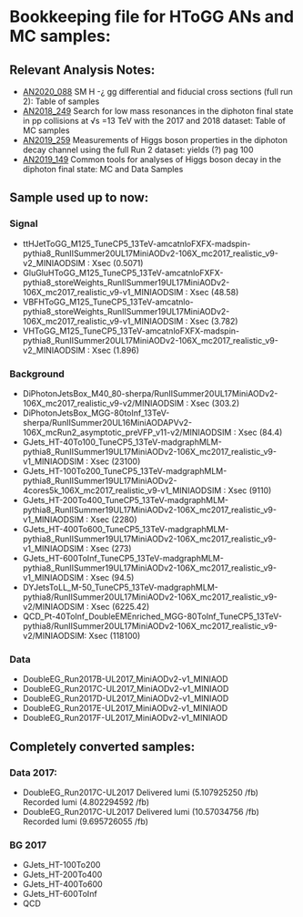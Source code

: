 # Bookkeeping file for HToGG ANs and MC samples:

## Relevant Analysis Notes:
* [AN2020_088](http://cms.cern.ch/iCMS/jsp/openfile.jsp?tp=draft&files=AN2020_088_v9.pdf) SM H -¿ gg differential and fiducial cross sections (full run 2): Table of samples  
* [AN2018_249](http://cms.cern.ch/iCMS/jsp/openfile.jsp?tp=draft&files=AN2018_249_v9.pdf) Search for low mass resonances in the diphoton final state in pp collisions at √s =13 TeV with the 2017 and 2018 dataset: Table of MC samples
* [AN2019_259](http://cms.cern.ch/iCMS/jsp/openfile.jsp?tp=draft&files=AN2019_259_v17.pdf) Measurements of Higgs boson properties in the diphoton decay channel using the full Run 2 dataset: yields (?) pag 100
* [AN2019_149](http://cms.cern.ch/iCMS/jsp/openfile.jsp?tp=draft&files=AN2019_149_v5.pdf) Common tools for analyses of Higgs boson decay in the diphoton final state: MC and Data Samples

## Sample used up to now:
### Signal
* ttHJetToGG_M125_TuneCP5_13TeV-amcatnloFXFX-madspin-pythia8_RunIISummer20UL17MiniAODv2-106X_mc2017_realistic_v9-v2_MINIAODSIM :       Xsec (0.5071)
* GluGluHToGG_M125_TuneCP5_13TeV-amcatnloFXFX-pythia8_storeWeights_RunIISummer19UL17MiniAODv2-106X_mc2017_realistic_v9-v1_MINIAODSIM : Xsec (48.58)
* VBFHToGG_M125_TuneCP5_13TeV-amcatnlo-pythia8_storeWeights_RunIISummer19UL17MiniAODv2-106X_mc2017_realistic_v9-v1_MINIAODSIM :        Xsec (3.782) 
* VHToGG_M125_TuneCP5_13TeV-amcatnloFXFX-madspin-pythia8_RunIISummer20UL17MiniAODv2-106X_mc2017_realistic_v9-v2_MINIAODSIM :           Xsec (1.896)
### Background
* DiPhotonJetsBox_M40_80-sherpa/RunIISummer20UL17MiniAODv2-106X_mc2017_realistic_v9-v2/MINIAODSIM :                                    Xsec (303.2)
* DiPhotonJetsBox_MGG-80toInf_13TeV-sherpa/RunIISummer20UL16MiniAODAPVv2-106X_mcRun2_asymptotic_preVFP_v11-v2/MINIAODSIM :             Xsec (84.4)
* GJets_HT-40To100_TuneCP5_13TeV-madgraphMLM-pythia8_RunIISummer19UL17MiniAODv2-106X_mc2017_realistic_v9-v1_MINIAODSIM :               Xsec (23100)
* GJets_HT-100To200_TuneCP5_13TeV-madgraphMLM-pythia8_RunIISummer19UL17MiniAODv2-4cores5k_106X_mc2017_realistic_v9-v1_MINIAODSIM :     Xsec (9110)
* GJets_HT-200To400_TuneCP5_13TeV-madgraphMLM-pythia8_RunIISummer19UL17MiniAODv2-106X_mc2017_realistic_v9-v1_MINIAODSIM :              Xsec (2280)
* GJets_HT-400To600_TuneCP5_13TeV-madgraphMLM-pythia8_RunIISummer19UL17MiniAODv2-106X_mc2017_realistic_v9-v1_MINIAODSIM :              Xsec (273)
* GJets_HT-600ToInf_TuneCP5_13TeV-madgraphMLM-pythia8_RunIISummer19UL17MiniAODv2-106X_mc2017_realistic_v9-v1_MINIAODSIM :              Xsec (94.5)
* DYJetsToLL_M-50_TuneCP5_13TeV-madgraphMLM-pythia8/RunIISummer20UL17MiniAODv2-106X_mc2017_realistic_v9-v2/MINIAODSIM :                Xsec (6225.42)
* QCD_Pt-40ToInf_DoubleEMEnriched_MGG-80ToInf_TuneCP5_13TeV-pythia8/RunIISummer20UL17MiniAODv2-106X_mc2017_realistic_v9-v2/MINIAODSIM: Xsec (118100)
### Data
* DoubleEG_Run2017B-UL2017_MiniAODv2-v1_MINIAOD
* DoubleEG_Run2017C-UL2017_MiniAODv2-v1_MINIAOD
* DoubleEG_Run2017D-UL2017_MiniAODv2-v1_MINIAOD
* DoubleEG_Run2017E-UL2017_MiniAODv2-v1_MINIAOD
* DoubleEG_Run2017F-UL2017_MiniAODv2-v1_MINIAOD

## Completely converted samples:
### Data 2017:
* DoubleEG_Run2017C-UL2017 Delivered lumi (5.107925250 /fb) Recorded lumi (4.802294592 /fb)
* DoubleEG_Run2017C-UL2017 Delivered lumi (10.57034756 /fb) Recorded lumi (9.695726055 /fb)
### BG 2017
* GJets_HT-100To200
* GJets_HT-200To400
* GJets_HT-400To600
* GJets_HT-600ToInf
* QCD
